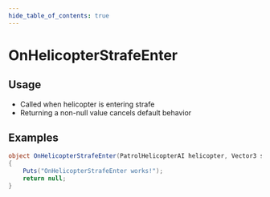 ```yaml
---
hide_table_of_contents: true
---
```


# OnHelicopterStrafeEnter

## Usage

* Called when helicopter is entering strafe
* Returning a non-null value cancels default behavior

## Examples

```csharp title=""
object OnHelicopterStrafeEnter(PatrolHelicopterAI helicopter, Vector3 strafePosition)
{
    Puts("OnHelicopterStrafeEnter works!");
    return null;
}
```
